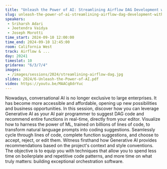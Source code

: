 ```yaml
---
title: "Unleash the Power of AI: Streamlining Airflow DAG Development with AI-Driven Automation"
slug: unleash-the-power-of-ai-streamlining-airflow-dag-development-with-ai-driven-automation
speakers:
 - Sriharsh Adari
 - Jeetendra Vaidya
 - Joseph Morotti
time_start: 2024-09-10 12:00:00
time_end: 2024-09-10 12:45:00
room: California West
track: Airflow & ...
day: 20241
timeslot: 10
gridarea: "6/3/7/4"
images: 
 - /images/sessions/2024/streamlining-airflow-dag.jpg
slides: 2024/6-Unleash-the-Power-of-AI.pdf
video: https://youtu.be/MAACq8drYuc
---
```


Nowadays, conversational AI is no longer exclusive to large enterprises. It has become more accessible and affordable, opening up new possibilities and business opportunities. In this session, discover how you can leverage Generative AI as your AI pair programmer to suggest DAG code and recommend entire functions in real-time, directly from your editor. Visualize how to harness the power of ML, trained on billions of lines of code, to transform natural language prompts into coding suggestions. Seamlessly cycle through lines of code, complete function suggestions, and choose to accept, reject, or edit them. Witness firsthand how Generative AI provides recommendations based on the project's context and style conventions. The objective is to equip you with techniques that allow you to spend less time on boilerplate and repetitive code patterns, and more time on what truly matters: building exceptional orchestration software.